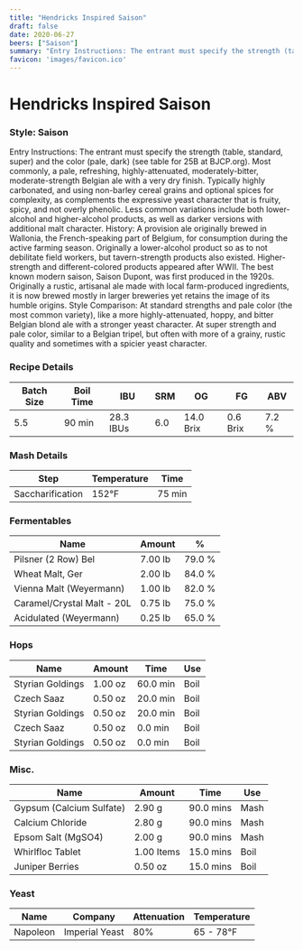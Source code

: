 ```yaml
---
title: "Hendricks Inspired Saison"
draft: false
date: 2020-06-27
beers: ["Saison"]
summary: "Entry Instructions: The entrant must specify the strength (table, standard, super) and the color (pale, dark) (see table for 25B at BJCP.org). Most commonly, a pale, refreshing, highly-attenuated, moderately-bitter, moderate-strength Belgian ale with a very dry finish. Typically highly carbonated, and using non-barley cereal grains and optional spices for complexity, as complements the expressive yeast character that is fruity, spicy, and not overly phenolic. Less common variations include both lower-alcohol and higher-alcohol products, as well as darker versions with additional malt character. History: A provision ale originally brewed in Wallonia, the French-speaking part of Belgium, for consumption during the active farming season. Originally a lower-alcohol product so as to not debilitate field workers, but tavern-strength products also existed. Higher-strength and different-colored products appeared after WWII. The best known modern saison, Saison Dupont, was first produced in the 1920s. Originally a rustic, artisanal ale made with local farm-produced ingredients, it is now brewed mostly in larger breweries yet retains the image of its humble origins. Style Comparison: At standard strengths and pale color (the most common variety), like a more highly-attenuated, hoppy, and bitter Belgian blond ale with a stronger yeast character. At super strength and pale color, similar to a Belgian tripel, but often with more of a grainy, rustic quality and sometimes with a spicier yeast character."
favicon: 'images/favicon.ico'
---
```


# Hendricks Inspired Saison
### Style: Saison
Entry Instructions: The entrant must specify the strength (table, standard, super) and the color (pale, dark) (see table for 25B at BJCP.org). Most commonly, a pale, refreshing, highly-attenuated, moderately-bitter, moderate-strength Belgian ale with a very dry finish. Typically highly carbonated, and using non-barley cereal grains and optional spices for complexity, as complements the expressive yeast character that is fruity, spicy, and not overly phenolic. Less common variations include both lower-alcohol and higher-alcohol products, as well as darker versions with additional malt character. History: A provision ale originally brewed in Wallonia, the French-speaking part of Belgium, for consumption during the active farming season. Originally a lower-alcohol product so as to not debilitate field workers, but tavern-strength products also existed. Higher-strength and different-colored products appeared after WWII. The best known modern saison, Saison Dupont, was first produced in the 1920s. Originally a rustic, artisanal ale made with local farm-produced ingredients, it is now brewed mostly in larger breweries yet retains the image of its humble origins. Style Comparison: At standard strengths and pale color (the most common variety), like a more highly-attenuated, hoppy, and bitter Belgian blond ale with a stronger yeast character. At super strength and pale color, similar to a Belgian tripel, but often with more of a grainy, rustic quality and sometimes with a spicier yeast character.
### Recipe Details
|**Batch Size**|**Boil Time**|**IBU**|**SRM**|**OG**|**FG**|**ABV**|
|--|--|--|--|--|--|--|
|5.5|90 min|28.3 IBUs|6.0|14.0 Brix|0.6 Brix|7.2 %|

### Mash Details
|**Step**|**Temperature**|**Time**|
|--|--|--|
|Saccharification|152&deg;F|75 min|

### Fermentables
|**Name**|**Amount**|**%**|
|--|--|--|
|Pilsner (2 Row) Bel|7.00 lb|79.0 %|
|Wheat Malt, Ger|2.00 lb|84.0 %|
|Vienna Malt (Weyermann)|1.00 lb|82.0 %|
|Caramel/Crystal Malt - 20L|0.75 lb|75.0 %|
|Acidulated (Weyermann)|0.25 lb|65.0 %|

### Hops
|**Name**|**Amount**|**Time**|**Use**|
|--|--|--|--|
|Styrian Goldings|1.00 oz|60.0 min|Boil|
|Czech Saaz|0.50 oz|20.0 min|Boil|
|Styrian Goldings|0.50 oz|20.0 min|Boil|
|Czech Saaz|0.50 oz|0.0 min|Boil|
|Styrian Goldings|0.50 oz|0.0 min|Boil|

### Misc.
|**Name**|**Amount**|**Time**|**Use**|
|--|--|--|--|
|Gypsum (Calcium Sulfate)|2.90 g|90.0 mins|Mash|
|Calcium Chloride|2.80 g|90.0 mins|Mash|
|Epsom Salt (MgSO4)|2.00 g|90.0 mins|Mash|
|Whirlfloc Tablet|1.00 Items|15.0 mins|Boil|
|Juniper Berries|0.50 oz|15.0 mins|Boil|

### Yeast
|**Name**|**Company**|**Attenuation**|**Temperature**|
|--|--|--|--|
|Napoleon|Imperial Yeast|80%|65 - 78&deg;F|
